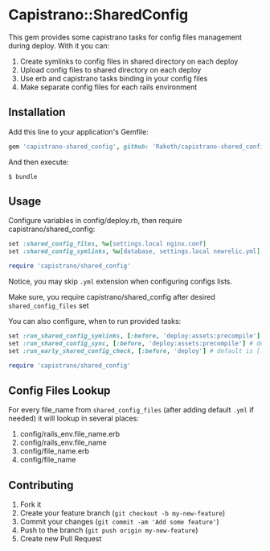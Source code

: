 # Capistrano::SharedConfig

This gem provides some capistrano tasks for config files management during deploy.
With it you can:

1. Create symlinks to config files in shared directory on each deploy
2. Upload config files to shared directory on each deploy
3. Use erb and capistrano tasks binding in your config files
4. Make separate config files for each rails environment

## Installation

Add this line to your application's Gemfile:

```ruby
gem 'capistrano-shared_config', github: 'Rakoth/capistrano-shared_config'
```

And then execute:
```
$ bundle
```

## Usage

Configure variables in config/deploy.rb, then require capistrano/shared_config:

```ruby
set :shared_config_files, %w[settings.local nginx.conf]
set :shared_config_symlinks, %w[database, settings.local newrelic.yml] # default is same as shared_config_files

require 'capistrano/shared_config'
```

Notice, you may skip `.yml` extension when configuring configs lists.

Make sure, you require capistrano/shared\_config after desired `shared_config_files` set

You can also configure, when to run provided tasks:

```ruby
set :run_shared_config_symlinks, [:before, 'deploy:assets:precompile'] # default is [:after, 'deploy:update_code']
set :run_shared_config_sync, [:before, 'deploy:assets:precompile'] # default is [:after, 'deploy:update_code']
set :run_early_shared_config_check, [:before, 'deploy'] # default is [:before, 'deploy:update_code']

require 'capistrano/shared_config'
```

## Config Files Lookup

For every file_name from `shared_config_files` (after adding default `.yml` if needed) it will lookup in several places:

1. config/rails\_env.file\_name.erb
2. config/rails\_env.file\_name
3. config/file\_name.erb
4. config/file\_name

## Contributing

1. Fork it
2. Create your feature branch (`git checkout -b my-new-feature`)
3. Commit your changes (`git commit -am 'Add some feature'`)
4. Push to the branch (`git push origin my-new-feature`)
5. Create new Pull Request
